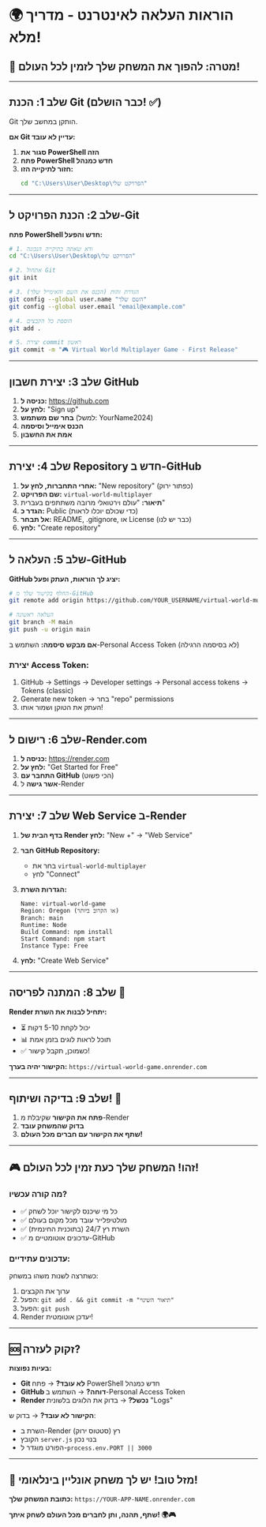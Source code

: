 # 🌍 הוראות העלאה לאינטרנט - מדריך מלא!

## 🎯 מטרה: להפוך את המשחק שלך לזמין לכל העולם!

---

## שלב 1: הכנת Git (כבר הושלם! ✅)
Git הותקן במחשב שלך. 

**אם Git עדיין לא עובד:**
1. **סגור את PowerShell הזה**
2. **פתח PowerShell חדש כמנהל**
3. **חזור לתיקייה הזו:**
   ```bash
   cd "C:\Users\User\Desktop\הפרויקט שלי"
   ```

---

## שלב 2: הכנת הפרויקט ל-Git

**פתח PowerShell חדש והפעל:**

```bash
# 1. ודא שאתה בתיקייה הנכונה
cd "C:\Users\User\Desktop\הפרויקט שלי"

# 2. אתחול Git
git init

# 3. הגדרת זהות (הכנס את השם והאימייל שלך)
git config --global user.name "השם שלך"
git config --global user.email "email@example.com"

# 4. הוספת כל הקבצים
git add .

# 5. יצירת commit ראשון
git commit -m "🎮 Virtual World Multiplayer Game - First Release"
```

---

## שלב 3: יצירת חשבון GitHub

1. **כניסה ל:** https://github.com
2. **לחץ על:** "Sign up"
3. **בחר שם משתמש** (למשל: YourName2024)
4. **הכנס אימייל וסיסמה**
5. **אמת את החשבון**

---

## שלב 4: יצירת Repository חדש ב-GitHub

1. **אחרי התחברות, לחץ על:** "New repository" (כפתור ירוק)
2. **שם הפרויקט:** `virtual-world-multiplayer`
3. **תיאור:** "עולם וירטואלי מרובה משתתפים בעברית"
4. **הגדר כ:** Public (כדי שכולם יוכלו לראות)
5. **אל תבחר:** README, .gitignore, או License (כבר יש לנו)
6. **לחץ:** "Create repository"

---

## שלב 5: העלאה ל-GitHub

**GitHub יציג לך הוראות, העתק ופעל:**

```bash
# החלף בקישור שלך מ-GitHub
git remote add origin https://github.com/YOUR_USERNAME/virtual-world-multiplayer.git

# העלאה ראשונה
git branch -M main
git push -u origin main
```

**אם מבקש סיסמה:** השתמש ב-Personal Access Token (לא בסיסמה הרגילה)

### יצירת Access Token:
1. GitHub → Settings → Developer settings → Personal access tokens → Tokens (classic)
2. Generate new token → בחר "repo" permissions
3. העתק את הטוקן ושמור אותו!

---

## שלב 6: רישום ל-Render.com

1. **כניסה ל:** https://render.com
2. **לחץ על:** "Get Started for Free"
3. **התחבר עם GitHub** (הכי פשוט)
4. **אשר גישה** ל-Render

---

## שלב 7: יצירת Web Service ב-Render

1. **בדף הבית של Render לחץ:** "New +" → "Web Service"
2. **חבר GitHub Repository:**
   - בחר את `virtual-world-multiplayer`
   - לחץ "Connect"

3. **הגדרות השרת:**
   ```
   Name: virtual-world-game
   Region: Oregon (או הקרוב ביותר)
   Branch: main
   Runtime: Node
   Build Command: npm install
   Start Command: npm start
   Instance Type: Free
   ```

4. **לחץ:** "Create Web Service"

---

## שלב 8: המתנה לפריסה 🚀

**Render יתחיל לבנות את השרת:**
- ⏳ יכול לקחת 5-10 דקות
- 📊 תוכל לראות לוגים בזמן אמת
- ✅ כשמוכן, תקבל קישור!

**הקישור יהיה בערך:**
`https://virtual-world-game.onrender.com`

---

## שלב 9: בדיקה ושיתוף! 🎉

1. **פתח את הקישור** שקיבלת מ-Render
2. **בדוק שהמשחק עובד** 
3. **שתף את הקישור עם חברים מכל העולם!**

---

## 🎮 זהו! המשחק שלך כעת זמין לכל העולם!

### מה קורה עכשיו?
- ✅ כל מי שיכנס לקישור יוכל לשחק
- ✅ מולטיפלייר עובד מכל מקום בעולם
- ✅ השרת רץ 24/7 (בתוכנית החינמית)
- ✅ עדכונים אוטומטיים מ-GitHub

### עדכונים עתידיים:
כשתרצה לשנות משהו במשחק:
1. ערוך את הקבצים
2. הפעל: `git add . && git commit -m "תיאור השינוי"`
3. הפעל: `git push`
4. Render יעדכן אוטומטית!

---

## 🆘 זקוק לעזרה?

**בעיות נפוצות:**
- **Git לא עובד?** → פתח PowerShell חדש כמנהל
- **GitHub דוחה?** → השתמש ב-Personal Access Token
- **Render נכשל?** → בדוק את הלוגים בלשונית "Logs"

**הקישור לא עובד?** → בדוק ש:
- השרת ב-Render רץ (סטטוס ירוק)
- הקובץ `server.js` בנוי נכון
- הפורט מוגדר ל-`process.env.PORT || 3000`

---

## 🎉 מזל טוב! יש לך משחק אונליין בינלאומי!

**כתובת המשחק שלך:**
`https://YOUR-APP-NAME.onrender.com`

**שתף, תהנה, ותן לחברים מכל העולם לשחק איתך! 🌍🎮**